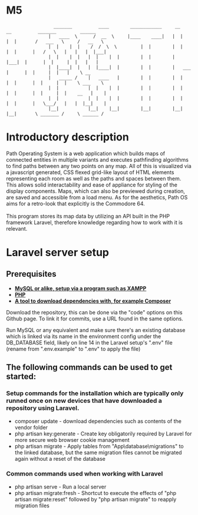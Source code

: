 # M5
<!-- Some of the ASCII art is intentionally misaligned without markdown to correctly align in the proper view with markdown. A preview of this can be shown in VS Code via the keybindings ctrl + shift + v -->
```
                  _______ 	       ____        ____________     __     __          _______         ______   
                |   ____  \	     /  __  \     |____    ____|   |  |   |  |       /   ___   \     /   __   \ 
                |  |    |  |    /  /  \  \         |  |	       |  |   |  |      |   /   \   |   |   |  |___|
                |  |    |  |   |  |    |  |        |  |	       |  |___|  |      |  |     |  |   |   |
                |  |____|  |   |  |____|  |        |  |	       |   ___   |      |  |     |  |   |    \ __
                |   _____ /    |   ____   |        |  |	       |  |   |  |      |  |     |  |    \ ___    \
                |  |	       |  |    |  |        |  |	       |  |   |  |      |  |     |  |    __   |    |
                |  |           |  |    |  |        |  |	       |  |   |  |      |   \___/   |   |  |__|    |
                |__|           |__|    |__|        |__|	       |__|   |__|       \ _______ /     \ ______ / 
```
# Introductory description
Path Operating System is a web application which builds maps of connected entities in multiple variants and executes pathfinding algorithms to find paths between any two points on any map. All of this is visualized via a javascript generated, CSS flexed grid-like layout of HTML elements representing each room as well as the paths and spaces between them. This allows solid interactability and ease of appliance for styling of the display components. Maps, which can also be previewed during creation, are saved and accessible from a load menu. As for the aesthetics, Path OS aims for a retro-look that explicitly is the Commodore 64.
<br>
<br>
This program stores its map data by utilizing an API built in the PHP framework Laravel, therefore knowledge regarding how to work with it is relevant.

# Laravel server setup

## Prerequisites

- **[MySQL or alike, setup via a program such as XAMPP](https://www.apachefriends.org/)**
- **[PHP]()**
- **[A tool to download dependencies with, for example Composer](https://getcomposer.org/download/)**

Download the repository, this can be done via the "code" options on this Github page. To link it for commits, use a URL found in the same options.

Run MySQL or any equivalent and make sure there's an existing database which is linked via its name in the environment config under the DB_DATABASE field, likely on line 14 in the Laravel setup's ".env" file (rename from ".env.example" to ".env" to apply the file)

## The following commands can be used to get started:

### Setup commands for the installation which are typically only runned once on new devices that have downloaded a repository using Laravel.
- composer update - download dependencies such as contents of the vendor folder
- php artisan key:generate - Create key obligatorily required by Laravel for more secure web browser cookie management
- php artisan migrate - Apply tables from "App\database\migrations" to the linked database, but the same migration files cannot be migrated again without a reset of the database

### Common commands used when working with Laravel
- php artisan serve - Run a local server
- php artisan migrate:fresh - Shortcut to execute the effects of "php artisan migrate:reset" followed by "php artisan migrate" to reapply migration files